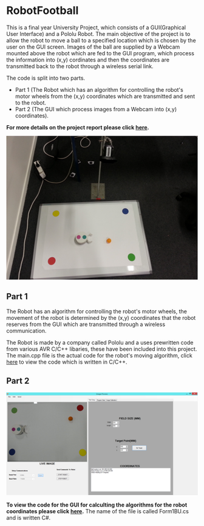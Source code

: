 # RobotFootball


This is a final year University Project, which consists of a GUI(Graphical User Interface) and a Pololu Robot. The main objective of the project is to allow the robot to move a ball to a specified location which is chosen by the user on the GUI screen. Images of the ball are supplied by a Webcam mounted above the robot which are fed to the GUI program, which process the information into (x,y) cordinates and then the coordinates are transmitted back to the robot through a wireless serial link.   

The code is split into two parts. 

- Part 1 (The Robot which has an algorithm for controlling the robot's motor wheels from the (x,y) coordinates which are transmitted and sent to the robot.
- Part 2 (The GUI which process images from a Webcam into (x,y) coordinates).

**For more details on the project report please click [here](/Full_Final_Year_Report.pdf).**

![ImageText](/Images/project_stuff.jpg?raw=true "Complete robot setup") 

## Part 1 

The Robot has an algorithm for controlling the robot's motor wheels, the movement of the robot is determined by the (x,y) coordinates that the robot reserves from the GUI which are transmitted through a wireless communication. 

The Robot is made by a company called Pololu and a uses prewritten code from various AVR C/C++ libaries, these have been included into this project.  The main.cpp file is the actual code for the robot's moving algorithm, click [here](/RobotCode/main.cpp) to view the code which is written in C/C++.

## Part 2

![ImageText](/Images/GUI1.png?raw=true "The GUI for the project")

**To view the code for the GUI for calculting the algorithms for the robot coordinates please click [here](/GUI/Form1BU.cs).** The name of the file is called Form1BU.cs and is written C#. 


